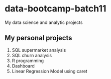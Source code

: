 # data-bootcamp-batch11
My data science and analytic projects

## My personal projects
1. SQL supermarket analysis
2. SQL churn analysis
3. R programming
4. Dashboard
5. Linear Regression Model using caret

